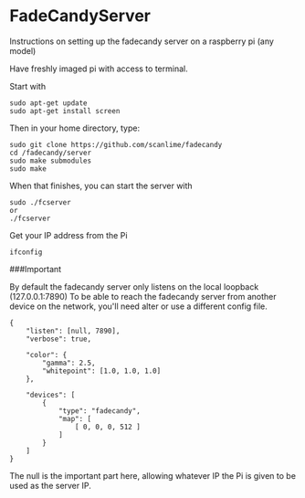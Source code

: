# FadeCandyServer
Instructions on setting up the fadecandy server on a raspberry pi (any model)


Have freshly imaged pi with access to terminal.

Start with
```
sudo apt-get update
sudo apt-get install screen
```


Then in your home directory, type:
```
sudo git clone https://github.com/scanlime/fadecandy
cd /fadecandy/server
sudo make submodules
sudo make
```

When that finishes, you can start the server with 
```
sudo ./fcserver
or 
./fcserver
```

Get your IP address from the Pi
```
ifconfig
```

###Important 

By default the fadecandy server only listens on the local loopback (127.0.0.1:7890)
To be able to reach the fadecandy server from another device on the network, you'll need alter or use a different config file.

```
{
    "listen": [null, 7890],
    "verbose": true,

    "color": {
        "gamma": 2.5,
        "whitepoint": [1.0, 1.0, 1.0]
    },

    "devices": [
        {
            "type": "fadecandy",
            "map": [
                [ 0, 0, 0, 512 ]
            ]
        }
    ]
}
```
The null is the important part here, allowing whatever IP the Pi is given to be used as the server IP. 




